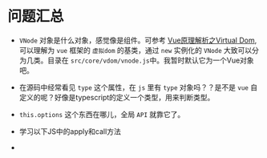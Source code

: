 # 问题汇总

* `VNode` 对象是什么对象，感觉像是组件。可参考 [Vue原理解析之Virtual Dom](https://segmentfault.com/a/1190000008291645),可以理解为 `vue` 框架的 `虚拟dom` 的基类，通过 `new` 实例化的 `VNode` 大致可以分为几类。目录在 `src/core/vdom/vnode.js`中。我暂时默认它为一个Vue对象吧。

* 在源码中经常看见 `type` 这个属性，在 `js` 里有 `type` 对象吗？？是不是 `vue` 自定义的呢？好像是typescript的定义一个类型，用来判断类型。

* `this.options` 这个东西在哪儿，全局 `API` 就靠它了。

* 学习以下JS中的apply和call方法

* 

